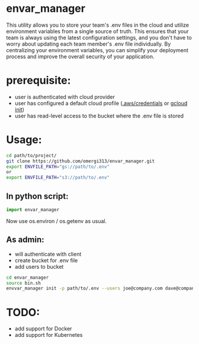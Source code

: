 # envar_manager

This utility allows you to store your team's .env files in the cloud and utilize environment variables from a single source of truth. This ensures that your team is always using the latest configuration settings, and you don't have to worry about updating each team member's .env file individually. By centralizing your environment variables, you can simplify your deployment process and improve the overall security of your application.

# prerequisite:
* user is authenticated with cloud provider
* user has configured a default cloud profile (<a href="https://docs.aws.amazon.com/cli/latest/userguide/cli-configure-files.html">.aws/credentials</a> or <a href="https://cloud.google.com/sdk/gcloud/reference/init">gcloud init</a>)
* user has read-level access to the bucket where the .env file is stored

# Usage:
```Bash
cd path/to/project/
git clone https://github.com/omergi313/envar_manager.git
export ENVFILE_PATH="gs://path/to/.env"
or
export ENVFILE_PATH="s3://path/to/.env"
```
## In python script:
```Python
import envar_manager
```
Now use os.environ / os.getenv as usual.

## As admin:
* will authenticate with client
* create bucket for .env file
* add users to bucket
```Bash
cd envar_manager 
source bin.sh
envvar_manager init -p path/to/.env --users joe@company.com dave@company.com
```


# TODO:
* add support for Docker
* add support for Kubernetes
